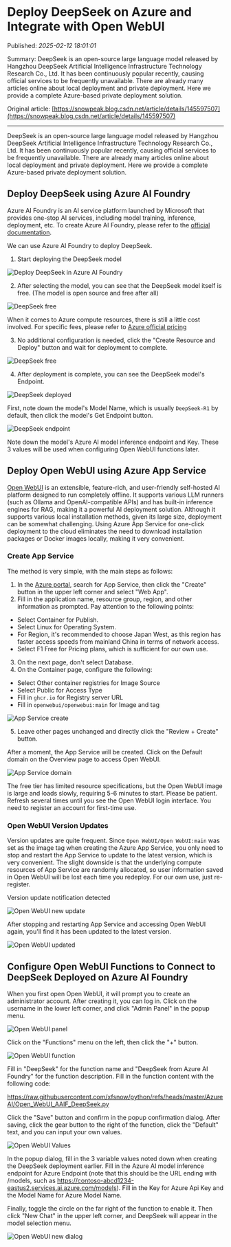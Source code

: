 # Deploy DeepSeek on Azure and Integrate with Open WebUI

Published: *2025-02-12 18:01:01*

Summary: DeepSeek is an open-source large language model released by Hangzhou DeepSeek Artificial Intelligence Infrastructure Technology Research Co., Ltd. It has been continuously popular recently, causing official services to be frequently unavailable. There are already many articles online about local deployment and private deployment. Here we provide a complete Azure-based private deployment solution.

Original article: [https://snowpeak.blog.csdn.net/article/details/145597507](https://snowpeak.blog.csdn.net/article/details/145597507)

---------

DeepSeek is an open-source large language model released by Hangzhou DeepSeek Artificial Intelligence Infrastructure Technology Research Co., Ltd. It has been continuously popular recently, causing official services to be frequently unavailable. There are already many articles online about local deployment and private deployment. Here we provide a complete Azure-based private deployment solution.

## Deploy DeepSeek using Azure AI Foundry

Azure AI Foundry is an AI service platform launched by Microsoft that provides one-stop AI services, including model training, inference, deployment, etc. To create Azure AI Foundry, please refer to the [official documentation](<https://learn.microsoft.com/azure/ai-studio/how-to/create-projects> "official documentation").

We can use Azure AI Foundry to deploy DeepSeek.

  1. Start deploying the DeepSeek model

![Deploy DeepSeek in Azure AI Foundry](../assets/img/20250212_Azure_DeepSeek_Open_01.png)

  2. After selecting the model, you can see that the DeepSeek model itself is free. (The model is open source and free after all)

![DeepSeek free](../assets/img/20250212_Azure_DeepSeek_Open_02.png)

When it comes to Azure compute resources, there is still a little cost involved. For specific fees, please refer to [Azure official pricing](<https://azure.microsoft.com/en-us/pricing/details/machine-learning/> "Azure official pricing")

  3. No additional configuration is needed, click the "Create Resource and Deploy" button and wait for deployment to complete.

![DeepSeek free](../assets/img/20250212_Azure_DeepSeek_Open_03.png)

  4. After deployment is complete, you can see the DeepSeek model's Endpoint.

![DeepSeek deployed](../assets/img/20250212_Azure_DeepSeek_Open_04.png)

First, note down the model's Model Name, which is usually `DeepSeek-R1` by default, then click the model's Get Endpoint button.

![DeepSeek endpoint](../assets/img/20250212_Azure_DeepSeek_Open_05.png)

Note down the model's Azure AI model inference endpoint and Key. These 3 values will be used when configuring Open WebUI functions later.

## Deploy Open WebUI using Azure App Service

[Open WebUI](<https://www.openwebui.com/> "Open WebUI") is an extensible, feature-rich, and user-friendly self-hosted AI platform designed to run completely offline. It supports various LLM runners (such as Ollama and OpenAI-compatible APIs) and has built-in inference engines for RAG, making it a powerful AI deployment solution. Although it supports various local installation methods, given its large size, deployment can be somewhat challenging. Using Azure App Service for one-click deployment to the cloud eliminates the need to download installation packages or Docker images locally, making it very convenient.

### Create App Service

The method is very simple, with the main steps as follows:

  1. In the [Azure portal](<https://portal.azure.com/> "Azure portal"), search for App Service, then click the "Create" button in the upper left corner and select "Web App".
  2. Fill in the application name, resource group, region, and other information as prompted. Pay attention to the following points:
 * Select Container for Publish.
 * Select Linux for Operating System.
 * For Region, it's recommended to choose Japan West, as this region has faster access speeds from mainland China in terms of network access.
 * Select F1 Free for Pricing plans, which is sufficient for our own use.
  3. On the next page, don't select Database.
  4. On the Container page, configure the following:
 * Select Other container registries for Image Source
 * Select Public for Access Type
 * Fill in `ghcr.io` for Registry server URL
 * Fill in `openwebui/openwebui:main` for Image and tag

![App Service create](../assets/img/20250212_Azure_DeepSeek_Open_06.png)

  5. Leave other pages unchanged and directly click the "Review + Create" button.

After a moment, the App Service will be created. Click on the Default domain on the Overview page to access Open WebUI.

![App Service domain](../assets/img/20250212_Azure_DeepSeek_Open_07.png)

The free tier has limited resource specifications, but the Open WebUI image is large and loads slowly, requiring 5-6 minutes to start. Please be patient. Refresh several times until you see the Open WebUI login interface. You need to register an account for first-time use.

### Open WebUI Version Updates

Version updates are quite frequent. Since `Open WebUI/Open WebUI:main` was set as the image tag when creating the Azure App Service, you only need to stop and restart the App Service to update to the latest version, which is very convenient. The slight downside is that the underlying compute resources of App Service are randomly allocated, so user information saved in Open WebUI will be lost each time you redeploy. For our own use, just re-register.

Version update notification detected

![Open WebUI new update](../assets/img/20250212_Azure_DeepSeek_Open_08.png)

After stopping and restarting App Service and accessing Open WebUI again, you'll find it has been updated to the latest version.

![Open WebUI updated](../assets/img/20250212_Azure_DeepSeek_Open_09.png)

## Configure Open WebUI Functions to Connect to DeepSeek Deployed on Azure AI Foundry

When you first open Open WebUI, it will prompt you to create an administrator account. After creating it, you can log in. Click on the username in the lower left corner, and click "Admin Panel" in the popup menu.

![Open WebUI panel](../assets/img/20250212_Azure_DeepSeek_Open_10.png)

Click on the "Functions" menu on the left, then click the "+" button.

![Open WebUI function](../assets/img/20250212_Azure_DeepSeek_Open_11.png)

Fill in "DeepSeek" for the function name and "DeepSeek from Azure AI Foundry" for the function description.
Fill in the function content with the following code:

<https://raw.githubusercontent.com/xfsnow/python/refs/heads/master/AzureAI/Open_WebUI_AAIF_DeepSeek.py>

Click the "Save" button and confirm in the popup confirmation dialog. After saving, click the gear button to the right of the function, click the "Default" text, and you can input your own values.

![Open WebUI Values](../assets/img/20250212_Azure_DeepSeek_Open_12.png)

In the popup dialog, fill in the 3 variable values noted down when creating the DeepSeek deployment earlier. Fill in the Azure AI model inference endpoint for Azure Endpoint (note that this should be the URL ending with /models, such as <https://contoso-abcd1234-eastus2.services.ai.azure.com/models>).
Fill in the Key for Azure Api Key and the Model Name for Azure Model Name.

Finally, toggle the circle on the far right of the function to enable it. Then click "New Chat" in the upper left corner, and DeepSeek will appear in the model selection menu.

![Open WebUI new dialog](../assets/img/20250212_Azure_DeepSeek_Open_13.png)